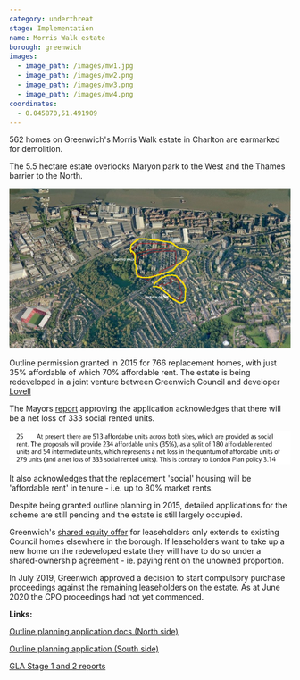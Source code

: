```yaml
---
category: underthreat
stage: Implementation
name: Morris Walk estate 
borough: greenwich
images:
  - image_path: /images/mw1.jpg
  - image_path: /images/mw2.png
  - image_path: /images/mw3.png
  - image_path: /images/mw4.png
coordinates: 
  - 0.045870,51.491909
---
```

562 homes on Greenwich's Morris Walk estate in Charlton are earmarked for demolition. 

The 5.5 hectare estate overlooks Maryon park to the West and the Thames barrier to the North. 

<img src="/images/morriswalkaerial.jpg" class="img-fluid rounded img-thumbnail">

Outline permission granted in 2015 for 766 replacement homes, with just 35% affordable of which 70% affordable rent. The estate is being redeveloped in a joint venture between Greenwich Council and developer [Lovell](https://www.lovell.co.uk/)

The Mayors [report](https://www.london.gov.uk/sites/default/files/public%3A//public%3A//PAWS/media_id_251858///one_woolwich_morris_walk_report.pdf) approving the application acknowledges that there will be a net loss of 333 social rented units.

<img src="/images/mwnetloss.png" class="img-fluid rounded img-thumbnail">

It also acknowledges that the replacement 'social' housing will be 'affordable rent' in tenure - i.e. up to 80% market rents.

Despite being granted outline planning in 2015, detailed applications for the scheme are still pending and the estate is still largely occupied.

Greenwich's [shared equity offer](https://committees.royalgreenwich.gov.uk/Document.ashx?czJKcaeAi5tUFL1DTL2UE4zNRBcoShgo=2gnqpt4YCeLUn%2bw8dgEZJkYffmfCyElR3jxyOT0ULibFXENamDCHrw%3d%3d&rUzwRPf%2bZ3zd4E7Ikn8Lyw%3d%3d=pwRE6AGJFLDNlh225F5QMaQWCtPHwdhUfCZ%2fLUQzgA2uL5jNRG4jdQ%3d%3d&mCTIbCubSFfXsDGW9IXnlg%3d%3d=hFflUdN3100%3d&kCx1AnS9%2fpWZQ40DXFvdEw%3d%3d=hFflUdN3100%3d&uJovDxwdjMPoYv%2bAJvYtyA%3d%3d=ctNJFf55vVA%3d&FgPlIEJYlotS%2bYGoBi5olA%3d%3d=NHdURQburHA%3d&d9Qjj0ag1Pd993jsyOJqFvmyB7X0CSQK=ctNJFf55vVA%3d&WGewmoAfeNR9xqBux0r1Q8Za60lavYmz=ctNJFf55vVA%3d&WGewmoAfeNQ16B2MHuCpMRKZMwaG1PaO=ctNJFf55vVA%3d) for leaseholders only extends to existing Council homes elsewhere in the borough. If leaseholders want to take up a new home on the redeveloped estate they will have to do so under a shared-ownership agreement - ie. paying rent on the unowned proportion. 

In July 2019, Greenwich approved a decision to start compulsory purchase proceedings against the remaining leaseholders on the estate. As at June 2020 the CPO proceedings had not yet commenced.

__Links:__

[Outline planning application docs (North side)](https://planning.royalgreenwich.gov.uk/online-applications/applicationDetails.do?activeTab=documents&keyVal=_GRNW_DCAPR_76330)

[Outline planning application (South side)](https://planning.royalgreenwich.gov.uk/online-applications/applicationDetails.do?activeTab=documents&keyVal=_GRNW_DCAPR_76329)

[GLA Stage 1 and 2 reports](https://www.london.gov.uk/sites/default/files/public%3A//public%3A//PAWS/media_id_251858///one_woolwich_morris_walk_report.pdf)
